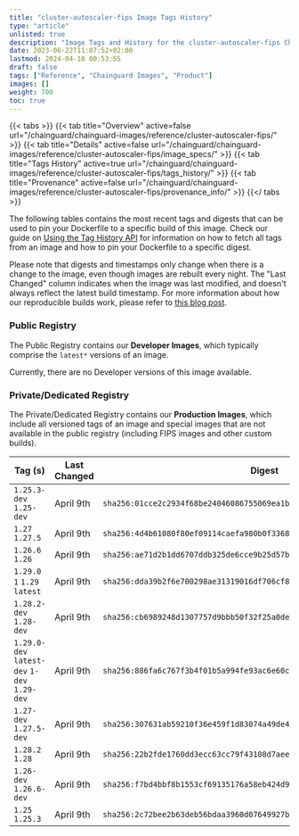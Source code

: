 ```yaml
---
title: "cluster-autoscaler-fips Image Tags History"
type: "article"
unlisted: true
description: "Image Tags and History for the cluster-autoscaler-fips Chainguard Image"
date: 2023-06-22T11:07:52+02:00
lastmod: 2024-04-10 00:53:55
draft: false
tags: ["Reference", "Chainguard Images", "Product"]
images: []
weight: 700
toc: true
---
```


{{< tabs >}}
{{< tab title="Overview" active=false url="/chainguard/chainguard-images/reference/cluster-autoscaler-fips/" >}}
{{< tab title="Details" active=false url="/chainguard/chainguard-images/reference/cluster-autoscaler-fips/image_specs/" >}}
{{< tab title="Tags History" active=true url="/chainguard/chainguard-images/reference/cluster-autoscaler-fips/tags_history/" >}}
{{< tab title="Provenance" active=false url="/chainguard/chainguard-images/reference/cluster-autoscaler-fips/provenance_info/" >}}
{{</ tabs >}}

The following tables contains the most recent tags and digests that can be used to pin your Dockerfile to a specific build of this image. Check our guide on [Using the Tag History API](/chainguard/chainguard-images/using-the-tag-history-api/) for information on how to fetch all tags from an image and how to pin your Dockerfile to a specific digest.

Please note that digests and timestamps only change when there is a change to the image, even though images are rebuilt every night. The "Last Changed" column indicates when the image was last modified, and doesn't always reflect the latest build timestamp. For more information about how our reproducible builds work, please refer to [this blog post](https://www.chainguard.dev/unchained/reproducing-chainguards-reproducible-image-builds).

### Public Registry
The Public Registry contains our **Developer Images**, which typically comprise the `latest*` versions of an image.

Currently, there are no Developer versions of this image available.

### Private/Dedicated Registry
The Private/Dedicated Registry contains our **Production Images**, which include all versioned tags of an image and special images that are not available in the public registry (including FIPS images and other custom builds).

| Tag (s)                                       | Last Changed | Digest                                                                    |
|-----------------------------------------------|--------------|---------------------------------------------------------------------------|
|  `1.25.3-dev` `1.25-dev`                      | April 9th    | `sha256:01cce2c2934f68be24046086755069ea1b0a0c970b6a679067378c1306a62f5b` |
|  `1.27` `1.27.5`                              | April 9th    | `sha256:4d4b61080f80ef09114caefa980b0f33682a6df933059e6d2c43509994476214` |
|  `1.26.6` `1.26`                              | April 9th    | `sha256:ae71d2b1dd6707ddb325de6cce9b25d57b86f5755c5c4153696c38f3f3788958` |
|  `1.29.0` `1` `1.29` `latest`                 | April 9th    | `sha256:dda39b2f6e700298ae31319016df706cf8b2adbf103d371db3258dab515fdac4` |
|  `1.28.2-dev` `1.28-dev`                      | April 9th    | `sha256:cb6989248d1307757d9bbb50f32f25a0dedf93a2d37f6a53af2b42b1bf1b8957` |
|  `1.29.0-dev` `latest-dev` `1-dev` `1.29-dev` | April 9th    | `sha256:886fa6c767f3b4f01b5a994fe93ac6e60c4c391ee9258ed4c8e4e1e36f7d606e` |
|  `1.27-dev` `1.27.5-dev`                      | April 9th    | `sha256:307631ab59210f36e459f1d83074a49de4b78dfa50bf99c2e4683ddec813edc3` |
|  `1.28.2` `1.28`                              | April 9th    | `sha256:22b2fde1760dd3ecc63cc79f43108d7aee8848d4dcc86646976d84a694320d3f` |
|  `1.26-dev` `1.26.6-dev`                      | April 9th    | `sha256:f7bd4bbf8b1553cf69135176a58eb424d9d1afda9af92e18a8fcfc4fa1cdba59` |
|  `1.25` `1.25.3`                              | April 9th    | `sha256:2c72bee2b63deb56bdaa3960d07649927b2d27c0ee9c57442ff36680b310e453` |

